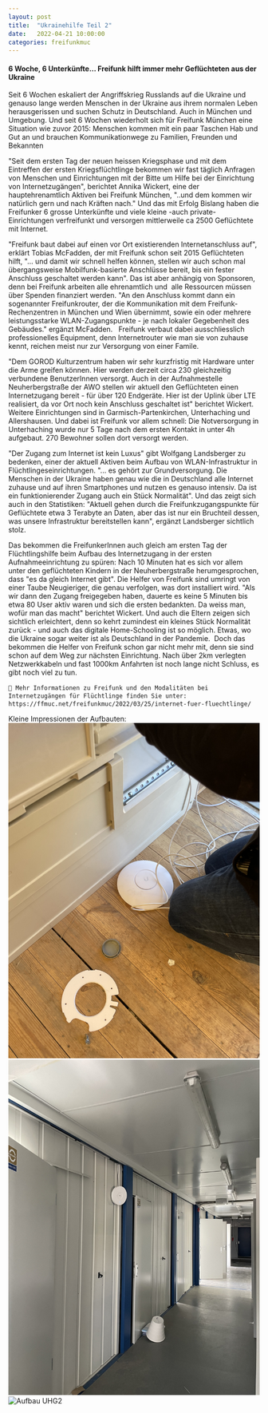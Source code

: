 ```yaml
---
layout: post
title:  "Ukrainehilfe Teil 2"
date:   2022-04-21 10:00:00
categories: freifunkmuc
---
```


#### 6 Woche, 6 Unterkünfte... Freifunk hilft immer mehr Geflüchteten aus der Ukraine

Seit 6 Wochen eskaliert der Angriffskrieg Russlands auf die Ukraine und genauso lange werden Menschen in der Ukraine aus ihrem normalen Leben herausgerissen und suchen Schutz in Deutschland. Auch in München und Umgebung. Und seit 6 Wochen wiederholt sich für Freifunk München eine Situation wie zuvor 2015: Menschen kommen mit ein paar Taschen Hab und Gut an und brauchen Kommunikationwege zu Familien, Freunden und Bekannten

"Seit dem ersten Tag der neuen heissen Kriegsphase und mit dem Eintreffen der ersten Kriegsflüchtlinge bekommen wir fast täglich Anfragen von Menschen und Einrichtungen mit der Bitte um Hilfe bei der Einrichtung von Internetzugängen", berichtet Annika Wickert, eine der hauptehrenamtlich Aktiven bei Freifunk München, "..und dem kommen wir natürlich gern und nach Kräften nach." Und das mit Erfolg
Bislang haben die Freifunker 6 grosse Unterkünfte und viele kleine -auch private- Einrichtungen verfreifunkt und versorgen mittlerweile ca 2500 Geflüchtete mit Internet.

"Freifunk baut dabei auf einen vor Ort existierenden Internetanschluss auf", erklärt Tobias McFadden, der mit Freifunk schon seit 2015 Geflüchteten hilft, "... und damit wir schnell helfen können, stellen wir auch schon mal übergangsweise Mobilfunk-basierte Anschlüsse bereit, bis ein fester Anschluss geschaltet werden kann". Das ist aber anhängig von Sponsoren, denn bei Freifunk arbeiten alle ehrenamtlich und  alle Ressourcen müssen über Spenden finanziert werden. "An den Anschluss kommt dann ein sogenannter Freifunkrouter, der die Kommunikation mit dem Freifunk-Rechenzentren in München und Wien übernimmt, sowie ein oder mehrere leistungsstarke WLAN-Zugangspunkte - je nach lokaler Gegebenheit des Gebäudes." ergänzt McFadden.  
Freifunk verbaut dabei ausschliesslich professionelles Equipment, denn Internetrouter wie man sie von zuhause kennt, reichen meist nur zur Versorgung von einer Famile. 

"Dem GOROD Kulturzentrum haben wir sehr kurzfristig mit Hardware unter die Arme greifen können. Hier werden derzeit circa 230 gleichzeitig verbundene BenutzerInnen versorgt. Auch in der Aufnahmestelle Neuherbergstraße der AWO stellen wir aktuell den Geflüchteten einen Internetzugang bereit - für über 120 Endgeräte. Hier ist der Uplink über LTE realisiert, da vor Ort noch kein Anschluss geschaltet ist" berichtet Wickert. Weitere Einrichtungen sind in Garmisch-Partenkirchen, Unterhaching und Allershausen. Und dabei ist Freifunk vor allem schnell: Die Notversorgung in Unterhaching wurde nur 5 Tage nach dem ersten Kontakt in unter 4h aufgebaut. 270 Bewohner sollen dort versorgt werden.

"Der Zugang zum Internet ist kein Luxus" gibt Wolfgang Landsberger zu bedenken, einer der aktuell Aktiven beim Aufbau von WLAN-Infrastruktur in Flüchtlingeseinrichtungen. "... es gehört zur Grundversorgung. Die Menschen in der Ukraine haben genau wie die in Deutschland alle Internet zuhause und auf ihren Smartphones und nutzen es genauso intensiv. Da ist ein funktionierender Zugang auch ein Stück Normalität". Und das zeigt sich auch in den Statistiken: "Aktuell gehen durch die Freifunkzugangspunkte für Geflüchtete etwa 3 Terabyte an Daten, aber das ist nur ein Bruchteil dessen, was unsere Infrastruktur bereitstellen kann", ergänzt Landsberger sichtlich stolz.

Das bekommen die FreifunkerInnen auch gleich am ersten Tag der Flüchtlingshilfe beim Aufbau des Internetzugang in der ersten Aufnahmeeinrichtung zu spüren:
Nach 10 Minuten hat es sich vor allem unter den geflüchteten Kindern in der Neuherbergstraße herumgesprochen, dass "es da gleich Internet gibt". Die Helfer von Freifunk sind umringt von einer Taube Neugieriger, die genau verfolgen, was dort installiert wird. "Als wir dann den Zugang freigegeben haben, dauerte es keine 5 Minuten bis etwa 80 User aktiv waren und sich die ersten bedankten. Da weiss man, wofür man das macht" berichtet Wickert. Und auch die Eltern zeigen sich sichtlich erleichtert, denn so kehrt zumindest ein kleines Stück Normalität zurück - und auch das digitale Home-Schooling ist so möglich. Etwas, wo die Ukraine sogar weiter ist als Deutschland in der Pandemie. 
Doch das bekommen die Helfer von Freifunk schon gar nicht mehr mit, denn sie sind schon auf dem Weg zur nächsten Einrichtung. Nach über 2km verlegten Netzwerkkabeln und fast 1000km Anfahrten ist noch lange nicht Schluss, es gibt noch viel zu tun.

```
📝 Mehr Informationen zu Freifunk und den Modalitäten bei Internetzugängen für Flüchtlinge finden Sie unter:
https://ffmuc.net/freifunkmuc/2022/03/25/internet-fuer-fluechtlinge/
```

Kleine Impressionen der Aufbauten:
![Aufbau AWO](/assets/posts/2022-04-21-AWO.jpg)
![Aufbau UHG](/assets/posts/2022-04-21-UHG.jpeg)
![Aufbau UHG2](/assets/posts/2022-04-21-UHG2.jpeg)